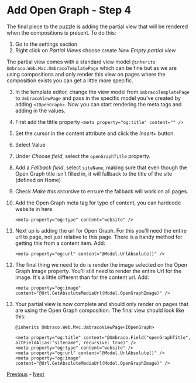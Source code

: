 # Add Open Graph - Step 4
The final piece to the puzzle is adding the partial view that will be rendered when the compositions is present. To do this:

1. Go to the settings section
2. Right click on *Partial Views* choose create *New Empty partial view*

The partial view comes with a standard view model `@inherits Umbraco.Web.Mvc.UmbracoTemplatePage` which can be fine but as we are using compositions and only render this view on pages where the composition exists you can get a little more specific.

3. In the template editor, change the view model from `UmbracoTemplatePage` to `UmbracoViewPage` and pass in the specific model you've created by adding `<IOpenGraph>`. Now you can start rendering the meta tags and adding in the values.
4. First add the tittle property `<meta property="og:title" content="" />`
5. Set the cursor in the content attribute and click the *Insert+* button.
6. Select Value
7. Under *Choose field*, select the `openGraphTitle` property.
8. Add a *Fallback field*, select `siteName`, making sure that even though the Open Graph title isn't filled in, it will fallback to the title of the site (defined on Home)
9. Check *Make this recursive* to ensure the fallback will work on all pages.
10. Add the Open Graph meta tag for type of content, you can hardcode website in here 
        
        <meta property="og:type" content="website" />

11. Next up is adding the url for Open Graph. For this you'll need the entire url to page, not just relative to this page. There is a handy method for getting this from a content item. Add: 
    
        <meta property="og:url" content="@Model.UrlAbsolute()" />

12. The final thing we need to do is render the image selected on the Open Graph Image property. You'll still need to render the entire Url for the image. It's a little different than for the content url. Add: 

        <meta property="og:image" content="@Url.GetAbsoluteMediaUrl(Model.OpenGraphImage)" />

13. Your partial view is now complete and should only render on pages that are using the Open Graph composition. The final view should look like this:


        @inherits Umbraco.Web.Mvc.UmbracoViewPage<IOpenGraph>
        
        <meta property="og:title" content="@Umbraco.Field("openGraphTitle", altFieldAlias:"sitename", recursive: true)" />
        <meta property="og:type" content="website" />
        <meta property="og:url" content="@Model.UrlAbsolute()" />
        <meta property="og:image" content="@Url.GetAbsoluteMediaUrl(Model.OpenGraphImage)" />


[Previous](step-1.md) - [Next](summary.md)